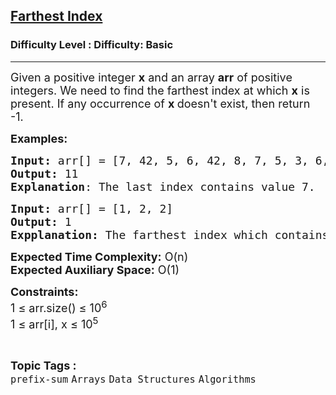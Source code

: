 <h2><a href="https://www.geeksforgeeks.org/problems/longest-equal-prefix3139/1?page=16&difficulty=Basic&status=unsolved&sortBy=accuracy">Farthest Index</a></h2><h3>Difficulty Level : Difficulty: Basic</h3><hr><div class="problems_problem_content__Xm_eO"><p><span style="font-size: 18px;">Given a positive integer <strong>x</strong> and an array <strong>arr</strong> of positive integers. We need to find the farthest index at which <strong>x</strong> is present. If&nbsp;<span style="box-sizing: border-box; margin: 0px; padding: 0px;">any occurrence of&nbsp;<strong>x&nbsp;</strong>doesn't exist, </span>then return -1.</span></p>
<p><span style="font-size: 18px;"><strong>Examples:</strong></span></p>
<pre><span style="font-size: 18px;"><strong>Input: </strong>arr[] = [7, 42, 5, 6, 42, 8, 7, 5, 3, 6, 7] and x = 7
<strong>Output:</strong> 11
<strong>Explanation</strong>: The last index contains value 7.</span></pre>
<pre><span style="font-size: 18px;"><strong>Input: </strong>arr[] = [1, 2, 2]
<strong>Output:</strong> 1<br><strong>Expplanation: </strong>The farthest index which contains value x is 1.</span></pre>
<p><span style="font-size: 18px;"><strong>Expected Time Complexity:</strong> O(n)<br><strong>Expected Auxiliary Space:</strong> O(1)</span></p>
<p><span style="font-size: 18px;"><strong>Constraints:</strong><br>1 ≤ arr.size() ≤ 10<sup>6</sup><br>1 ≤ arr[i], x ≤ 10<sup>5</sup><br></span></p></div><br><p><span style=font-size:18px><strong>Topic Tags : </strong><br><code>prefix-sum</code>&nbsp;<code>Arrays</code>&nbsp;<code>Data Structures</code>&nbsp;<code>Algorithms</code>&nbsp;